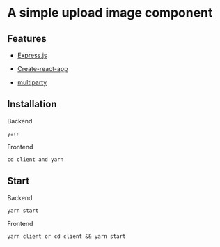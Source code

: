 # A simple upload image component

## Features

* [Express.js](https://github.com/expressjs/express)

* [Create-react-app](https://github.com/facebook/create-react-app)

* [multiparty](https://github.com/pillarjs/multiparty)

## Installation

Backend

```
yarn
```

Frontend

```
cd client and yarn
```

## Start

Backend

```
yarn start
```

Frontend

```
yarn client or cd client && yarn start
```
